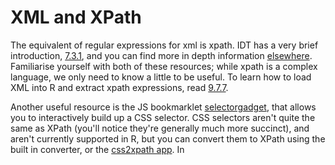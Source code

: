 # XML and XPath

The equivalent of regular expressions for xml is xpath.  IDT has a very brief introduction, [7.3.1](http://www.stat.auckland.ac.nz/~paul/ItDT/HTML/node52.html), and you can find more in depth information [elsewhere](http://www.w3schools.com/XPath/xpath_syntax.asp). Familiarise yourself with both of these resources; while xpath is a complex language, we only need to know a little to be useful. To learn how to load XML into R and extract xpath expressions, read [9.7.7](http://www.stat.auckland.ac.nz/~paul/ItDT/HTML/node67.html#section:rxml). 

Another useful resource is the JS bookmarklet [selectorgadget](http://www.selectorgadget.com/), that allows you to interactively build up a CSS selector.  CSS selectors aren't quite the same as XPath (you'll notice they're generally much more succinct), and aren't currently supported in R, but you can convert them to XPath using the built in converter, or the [css2xpath app](http://css2xpath.appspot.com/).  In 
